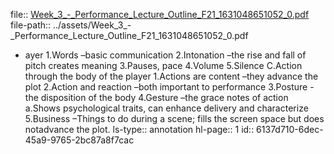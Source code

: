 file:: [Week_3_-_Performance_Lecture_Outline_F21_1631048651052_0.pdf](../assets/Week_3_-_Performance_Lecture_Outline_F21_1631048651052_0.pdf)
file-path:: ../assets/Week_3_-_Performance_Lecture_Outline_F21_1631048651052_0.pdf

- ayer 1.Words –basic communication 2.Intonation –the rise and fall of pitch creates meaning 3.Pauses, pace 4.Volume 5.Silence  C.Action through the body of the player 1.Actions are content –they advance the plot 2.Action and reaction –both important to performance 3.Posture  -the disposition of the body 4.Gesture –the grace notes of action  a.Shows psychological traits, can enhance delivery and characterize 5.Business –Things to do during a scene; fills the screen space but does notadvance the plot. 
  ls-type:: annotation
  hl-page:: 1
  id:: 6137d710-6dec-45a9-9765-2bc87a8f7cac